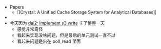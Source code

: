 - Papers
	- [[Crystal: A Unified Cache Storage System for Analytical Databases]]
-
- 今天因为 [dal2: Implement s3 write](https://github.com/datafuselabs/databend/pull/3821) 卡了整整一天
	- 感觉非常奇怪
	- 看起来实现没啥问题，但是最后的单元测试一直不过
	- 看起来问题是出在 poll_read 里面
